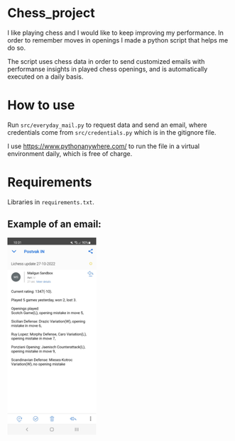 # Chess_project
I like playing chess and I would like to keep improving my performance. In order to remember moves in openings I made a python script that helps me do so. 

The script uses chess data in order to send customized emails with performanse insights in played chess openings, and is automatically executed on a daily basis.

# How to use
Run `src/everyday_mail.py` to request data and send an email, where credentials come from `src/credentials.py` which is in the gitignore file. 

I use https://www.pythonanywhere.com/ to run the file in a virtual environment daily, which is free of charge.

# Requirements
Libraries in `requirements.txt`.

## Example of an email:
<img src="https://github.com/Gerrritvt/Chess_project/blob/main/image/screenshot.jpeg?raw=true" width="200"/>